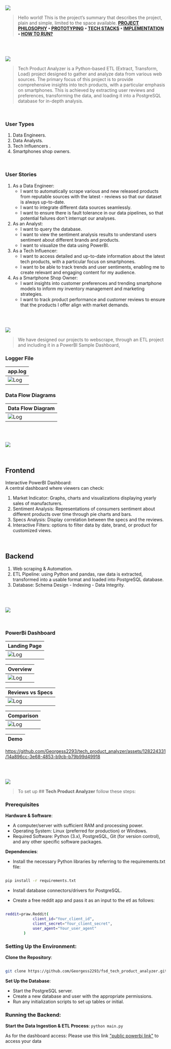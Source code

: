 
<img  src="./readme/title1.svg"/>

<div>

> Hello world! This is the project’s summary that describes the project, plain and simple, limited to the space available.
**[PROJECT PHILOSOPHY](#project-philosophy) • [PROTOTYPING](#prototyping) • [TECH STACKS](#stacks) • [IMPLEMENTATION](#demo) • [HOW TO RUN?](#run)**

</div> 
  

<br><br>

<!-- project philosophy -->

<a  name="philosophy" ></a>
<img  src="./readme/title2.svg" id="project-philosophy"/>

> Tech Product Analyzer is a Python-based ETL (Extract, Transform, Load) project designed to gather and analyze data from various web sources. The primary focus of this project is to provide comprehensive insights into tech products, with a particular emphasis on smartphones. This is achieved by extracting user reviews and preferences, transforming the data, and loading it into a PostgreSQL database for in-depth analysis. 

<br>

  

### User Types

 

1. Data Engineers.
2. Data Analysts.
3. Tech Influencers .
4. Smartphones shop owners.

  

<br>

  

### User Stories

  
1. As a Data Engineer:<br>
	- I want to automatically scrape various and new released products from reputable sources with the latest - reviews so that our dataset is always up-to-date. <br>
	- I want to integrate different data sources seamlessly.<br>
	- I want to ensure there is fault tolerance in our data pipelines, so that potential failures don't interrupt our analyses.
2. As an Analyst: <br>
	- I want to query the database.<br>
	- I want to view the sentiment analysis results to understand users sentiment about different brands and products.<br>
	- I want to visualize the data using PowerBI.
3. As a Tech Influencer:<br>
	- I want to access detailed and up-to-date information about the latest tech products, with a particular focus on smartphones.<br>
	- I want to be able to track trends and user sentiments, enabling me to create relevant and engaging content for my audience.<br>
4. As a Smartphone Shop Owner:<br>
	- I want insights into customer preferences and trending smartphone models to inform my inventory management and marketing strategies.<br>
	- I want to track product performance and customer reviews to ensure that the products I offer align with market demands.


<br><br>

<!-- Prototyping -->
<img  src="./readme/title3.svg"  id="prototyping"/>

> We have designed our projects to webscrape, through an ETL project and including it in a PowerBI Sample Dashboard, 

  

### Logger File

  


| app.log |
| -----------------|
|![Log](./readme/etl_logger.png) |

  
  

### Data Flow Diagrams

  


| Data Flow Diagram |
| -----------------|
|![Log](./readme/flow_diagram_fsd.png) |


<br>
<br>

  

<!-- Tech stacks -->

<a  name="stacks"></a>
<img  src="./readme/title4.svg" id="stacks" />

<br>



  


  

## Frontend

Interactive PowerBI Dashboard:<br>
A central dashboard where viewers can check:

1. Market Indicator: Graphs, charts and visualizations displaying yearly sales of manufacturers.
2. Sentiment Analysis: Representations of consumers sentiment about different products over time through pie charts and bars.
3. Specs Analysis: Display correlation between the specs and the reviews.
4. Interactive Filters: options to filter data by date, brand, or product for customized views.


  

<br>

  

## Backend

1. Web scraping & Automation.
2. ETL Pipeline: using Python and pandas, raw data is extracted, transformed into a usable format and loaded into PostgreSQL database.
3. Database: Schema Design - Indexing - Data Integrity.

<br>

<br>

  

<!-- Implementation -->

<a  name="Demo"  ></a>
<img  src="./readme/title5.svg" id="#demo"/>

<br>

  


  
### PowerBi Dashboard

  
| Landing Page |
| -----------------|
|![Log](./readme/landing_page.png) |

| Overview |
| -----------------|
|![Log](./readme/overview.gif) |

| Reviews vs Specs |
| -----------------|
|![Log](./readme/Reviews_specs.png) |

| Comparison |
| -----------------|
|![Log](./readme/comparison.gif) |

| Demo|
| -----------------|

  

https://github.com/Georgess2293/tech_product_analyzer/assets/128224331/14a896cc-3e68-4853-b9cb-b79b99d49918


  

<br><br>
  





<!-- How to run -->

<a  name="run"  ></a>
<img  src="./readme/title6.svg" id="run"/>
  

> To set up ## **Tech Product Analyzer** follow these steps:

### Prerequisites


**Hardware & Software**:

-   A computer/server with sufficient RAM and processing power.
-   Operating System: Linux (preferred for production) or Windows.
-   Required Software: Python (3.x), PostgreSQL, Git (for version control), and any other specific software packages.
  
  

**Dependencies**:

-   Install the necessary Python libraries by referring to the requirements.txt file:

```sh

pip install -r requirements.txt

```

-   Install database connectors/drivers for PostgreSQL.

- Create a free reddit app and pass it as an input to the etl as follows:

```sh

reddit=praw.Reddit(
            client_id="Your_client_id",
            client_secret="Your_client_secret",
            user_agent="Your_user_agent"
        )

```
  

### **Setting Up the Environment**:

**Clone the Repository**:


```sh

git clone https://github.com/Georgess2293/fsd_tech_product_analyzer.git

```

  
**Set Up the Database**:

-   Start the PostgreSQL server.
-   Create a new database and user with the appropriate permissions.
-   Run any initialization scripts to set up tables or initial.

### **Running the Backend**:

**Start the Data Ingestion & ETL Process**:
`python main.py`


As for the dashboard access: Please use this link ["public powerbi link"](https://app.powerbi.com/view?r=eyJrIjoiZWU0OGU4MTgtMzlmMi00NzA5LWI4YWYtN2QzNWQ4ZjBjNDcxIiwidCI6IjJhZDk2OTM0LTQzZTUtNDFjMi05NzYxLWYzMzVmZTIxNGNjMyIsImMiOjl9) to access your data

